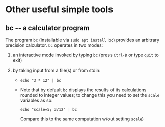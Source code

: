 # Other useful simple tools


## bc -- a calculator program

The program `bc` (installable via `sudo apt install bc`) provides an arbitrary precision calculator. `bc` operates in two modes: 

1. an interactive mode invoked by typing `bc` (press `Ctrl-D` or type `quit` to exit)

2. by taking input from a file(s) or from stdin: 
       
    * `echo "3 * 12" | bc` 
    
    * Note that by default `bc` displays the results of its calculations rounded to integer values; to change this you need to set the `scale` variables as so: 
     
        `echo "scale=5; 3/12" | bc` 
    
        Compare this to the same computation w/out setting `scale`)


